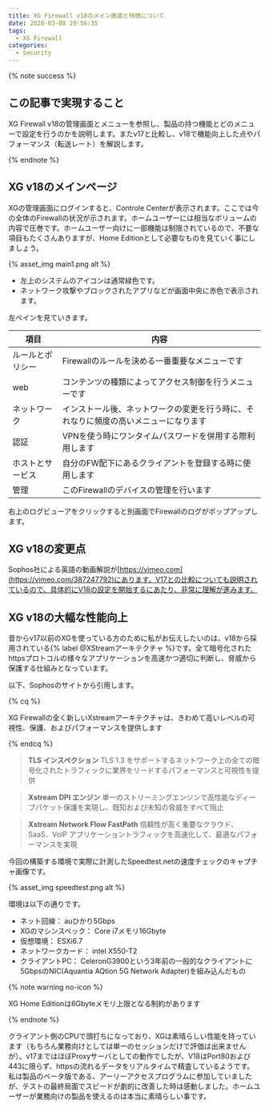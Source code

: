 ```yaml
---
title: XG Firewall v18のメイン画面と特徴について
date: 2020-03-08 20:56:35
tags:
  - XG Firewall
categories:
  - Security
---
```

{% note success  %}

## この記事で実現すること

XG Firewall v18の管理画面とメニューを参照し、製品の持つ機能とどのメニューで設定を行うのかを説明します。またv17と比較し、v18で機能向上した点やパフォーマンス（転送レート）を解説します。

{% endnote %}
<!-- more -->
## XG v18のメインページ

 XGの管理画面にログインすると、Controle Centerが表示されます。ここでは今の全体のFirewallの状況が示されます。ホームユーザーには相当なボリュームの内容で圧巻です。ホームユーザー向けに一部機能は制限されているので、不要な項目もたくさんありますが、Home Editionとして必要なものを見ていく事にしましょう。

{% asset_img main1.png alt %}

- 左上のシステムのアイコンは通常緑色です。
- ネットワーク攻撃やブロックされたアプリなどが画面中央に赤色で表示されます。

左ペインを見ていきます。

| 項目             | 内容                                                                                 |
| ---------------- | ------------------------------------------------------------------------------------ |
| ルールとポリシー | Firewallのルールを決める一番重要なメニューです                                       |
| web              | コンテンツの種類によってアクセス制御を行うメニューです                               |
| ネットワーク     | インストール後、ネットワークの変更を行う時に、それなりに頻度の高いメニューになります |
| 認証             | VPNを使う時にワンタイムパスワードを併用する際利用します                              |
| ホストとサービス | 自分のFW配下にあるクライアントを登録する時に使用します                               |
| 管理             | このFirewallのデバイスの管理を行います                                               |

右上のログビューアをクリックすると別画面でFirewallのログがポップアップします。

## XG v18の変更点

Sophos社による英語の動画解説が[https://vimeo.com](https://vimeo.com/387247792)にあります。V17との比較についても説明されているので、具体的にV18の設定を開始するにあたり、非常に理解が進みます。

## XG v18の大幅な性能向上

昔からv17以前のXGを使っている方のために私がお伝えしたいのは、v18から採用されている{% label @XStreamアーキテクチャ %}です。全て暗号化されたhttpsプロトコルの様々なアプリケーションを高速かつ適切に判断し、脅威から保護する仕組みとなっています。

以下、Sophosのサイトから引用します。

{% cq %}

XG Firewallの全く新しいXstreamアーキテクチャは、きわめて高いレベルの可視性、保護、およびパフォーマンスを提供します

{% endcq %} 

>**TLS インスペクション**
>TLS 1.3 をサポートするネットワーク上の全ての暗号化されたトラフィックに業界をリードするパフォーマンスと可視性を提供

>**Xstream  DPI エンジン**
>単一のストリーミングエンジンで高性能なディープパケット保護を実現し、既知および未知の脅威をすべて阻止

>**Xstream  Network Flow FastPath**
>信頼性が高く重要なクラウド、SaaS、VoIP アプリケーショントラフィックを高速化して、最適なパフォーマンスを実現

今回の構築する環境で実際に計測したSpeedtest.netの速度チェックのキャプチャ画像です。

{% asset_img speedtest.png alt %}

環境は以下の通りです。

- ネット回線： auひかり5Gbps
- XGのマシンスペック： Core i7メモリ16Gbyte
- 仮想環境： ESXi6.7
- ネットワークカード： intel X550-T2
- クライアントPC： CeleronG3900という3年前の一般的なクライアントに5GbpsのNIC(Aquantia AQtion 5G Network Adapter)を組み込んだもの

{% note warning no-icon %}

XG Home Editionは6Gbyteメモリ上限となる制約があります

{% endnote %}

クライアント側のCPUで頭打ちになっており、XGは素晴らしい性能を持っています（もちろん業務向けとしては単一のセッションだけで評価は出来ませんが）。v17まではほぼProxyサーバとしての動作でしたが、V18はPort80および443に限らず、httpsの流れるデータをリアルタイムで精査しているようです。私は製品のベータ版である、アーリーアクセスプログラムに参加していましたが、テストの最終局面でスピードが劇的に改善した時は感動しました。ホームユーザーが業務向けの製品を使えるのは本当に素晴らしい事です。
